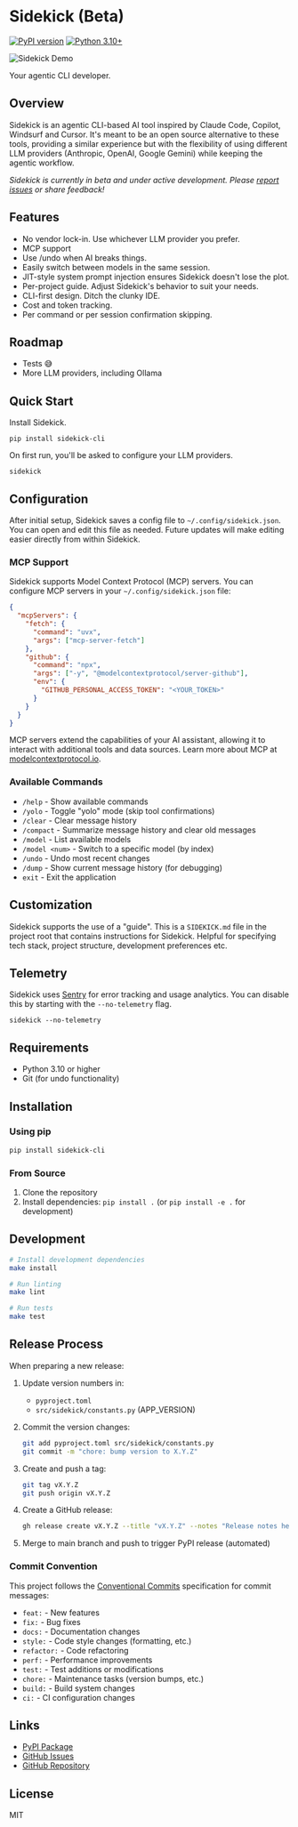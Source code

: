 # Sidekick (Beta)

[![PyPI version](https://badge.fury.io/py/sidekick-cli.svg)](https://badge.fury.io/py/sidekick-cli)
[![Python 3.10+](https://img.shields.io/badge/python-3.10+-blue.svg)](https://www.python.org/downloads/)

![Sidekick Demo](screenshot.gif)

Your agentic CLI developer.

## Overview

Sidekick is an agentic CLI-based AI tool inspired by Claude Code, Copilot, Windsurf and Cursor. It's meant
to be an open source alternative to these tools, providing a similar experience but with the flexibility of
using different LLM providers (Anthropic, OpenAI, Google Gemini) while keeping the agentic workflow.

*Sidekick is currently in beta and under active development. Please [report issues](https://github.com/geekforbrains/sidekick-cli/issues) or share feedback!*

## Features

- No vendor lock-in. Use whichever LLM provider you prefer.
- MCP support
- Use /undo when AI breaks things.
- Easily switch between models in the same session.
- JIT-style system prompt injection ensures Sidekick doesn't lose the plot.
- Per-project guide. Adjust Sidekick's behavior to suit your needs.
- CLI-first design. Ditch the clunky IDE.
- Cost and token tracking.
- Per command or per session confirmation skipping.

## Roadmap

- Tests 😅
- More LLM providers, including Ollama

## Quick Start

Install Sidekick.

```
pip install sidekick-cli
```

On first run, you'll be asked to configure your LLM providers.

```
sidekick
```

## Configuration

After initial setup, Sidekick saves a config file to `~/.config/sidekick.json`. You can open and 
edit this file as needed. Future updates will make editing easier directly from within Sidekick.

### MCP Support

Sidekick supports Model Context Protocol (MCP) servers. You can configure MCP servers in your `~/.config/sidekick.json` file:

```json
{
  "mcpServers": {
    "fetch": {
      "command": "uvx",
      "args": ["mcp-server-fetch"]
    },
    "github": {
      "command": "npx",
      "args": ["-y", "@modelcontextprotocol/server-github"],
      "env": {
        "GITHUB_PERSONAL_ACCESS_TOKEN": "<YOUR_TOKEN>"
      }
    }
  }
}
```

MCP servers extend the capabilities of your AI assistant, allowing it to interact with additional tools and data sources. Learn more about MCP at [modelcontextprotocol.io](https://modelcontextprotocol.io/).

### Available Commands

- `/help` - Show available commands
- `/yolo` - Toggle "yolo" mode (skip tool confirmations)
- `/clear` - Clear message history
- `/compact` - Summarize message history and clear old messages
- `/model` - List available models
- `/model <num>` - Switch to a specific model (by index)
- `/undo` - Undo most recent changes
- `/dump` - Show current message history (for debugging)
- `exit` - Exit the application

## Customization

Sidekick supports the use of a "guide". This is a `SIDEKICK.md` file in the project root that contains
instructions for Sidekick. Helpful for specifying tech stack, project structure, development
preferences etc.

## Telemetry

Sidekick uses [Sentry](https://sentry.io/) for error tracking and usage analytics. You can disable this by
starting with the `--no-telemetry` flag.

```
sidekick --no-telemetry
```

## Requirements

- Python 3.10 or higher
- Git (for undo functionality)

## Installation

### Using pip

```bash
pip install sidekick-cli
```

### From Source

1. Clone the repository
2. Install dependencies: `pip install .` (or `pip install -e .` for development)

## Development

```bash
# Install development dependencies
make install

# Run linting
make lint

# Run tests
make test
```

## Release Process

When preparing a new release:

1. Update version numbers in:
   - `pyproject.toml`
   - `src/sidekick/constants.py` (APP_VERSION)

2. Commit the version changes:
   ```bash
   git add pyproject.toml src/sidekick/constants.py
   git commit -m "chore: bump version to X.Y.Z"
   ```

3. Create and push a tag:
   ```bash
   git tag vX.Y.Z
   git push origin vX.Y.Z
   ```

4. Create a GitHub release:
   ```bash
   gh release create vX.Y.Z --title "vX.Y.Z" --notes "Release notes here"
   ```

5. Merge to main branch and push to trigger PyPI release (automated)

### Commit Convention

This project follows the [Conventional Commits](https://www.conventionalcommits.org/) specification for commit messages:

- `feat:` - New features
- `fix:` - Bug fixes
- `docs:` - Documentation changes
- `style:` - Code style changes (formatting, etc.)
- `refactor:` - Code refactoring
- `perf:` - Performance improvements
- `test:` - Test additions or modifications
- `chore:` - Maintenance tasks (version bumps, etc.)
- `build:` - Build system changes
- `ci:` - CI configuration changes

## Links

- [PyPI Package](https://pypi.org/project/sidekick-cli/)
- [GitHub Issues](https://github.com/geekforbrains/sidekick-cli/issues)
- [GitHub Repository](https://github.com/geekforbrains/sidekick-cli)

## License

MIT
